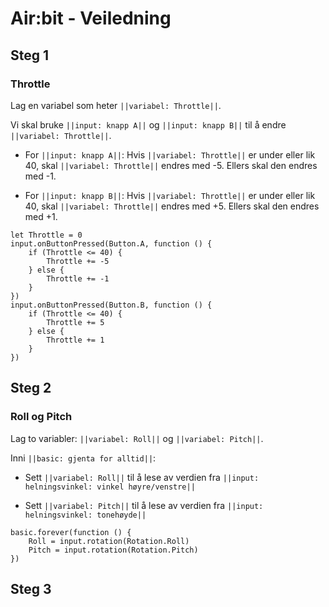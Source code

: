 # Air:bit - Veiledning

## Steg 1

### Throttle

Lag en variabel som heter ``||variabel: Throttle||``.

Vi skal bruke ``||input: knapp A||`` og ``||input: knapp B||`` til å endre ``||variabel: Throttle||``. 

- For ``||input: knapp A||``: Hvis ``||variabel: Throttle||`` er under eller lik 40, skal ``||variabel: Throttle||`` endres med -5. Ellers skal den endres med -1.

- For ``||input: knapp B||``: Hvis ``||variabel: Throttle||`` er under eller lik 40, skal ``||variabel: Throttle||`` endres med +5. Ellers skal den endres med +1.


```blocks
let Throttle = 0
input.onButtonPressed(Button.A, function () {
    if (Throttle <= 40) {
        Throttle += -5
    } else {
        Throttle += -1
    }
})
input.onButtonPressed(Button.B, function () {
    if (Throttle <= 40) {
        Throttle += 5
    } else {
        Throttle += 1
    }
})
```

## Steg 2

### Roll og Pitch

Lag to variabler: ``||variabel: Roll||`` og ``||variabel: Pitch||``.

Inni ``||basic: gjenta for alltid||``:

- Sett ``||variabel: Roll||`` til å lese av verdien fra ``||input: helningsvinkel: vinkel høyre/venstre||``

- Sett ``||variabel: Pitch||`` til å lese av verdien fra ``||input: helningsvinkel: tonehøyde||``

```blocks
basic.forever(function () {
    Roll = input.rotation(Rotation.Roll)
    Pitch = input.rotation(Rotation.Pitch)
})
```

## Steg 3


